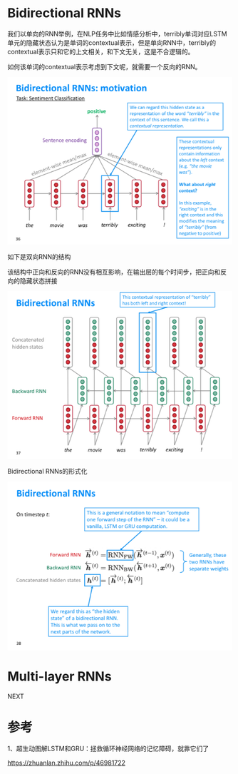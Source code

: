 # Bidirectional RNNs
我们以单向的RNN举例，在NLP任务中比如情感分析中，terribly单词对应LSTM单元的隐藏状态认为是单词的contextual表示，但是单向RNN中，terribly的contextual表示只和它的上文相关，和下文无关，这是不合逻辑的。

如何该单词的contextual表示考虑到下文呢，就需要一个反向的RNN。



![32698600-FCA4-4757-9116-001C3872C527](./images/32698600-FCA4-4757-9116-001C3872C527.png)





如下是双向RNN的结构

该结构中正向和反向的RNN没有相互影响，在输出层的每个时间步，把正向和反向的隐藏状态拼接

![D0EB82EB-A3E4-48BA-BEBC-0247C4A0FEFE](./images/D0EB82EB-A3E4-48BA-BEBC-0247C4A0FEFE.png)



Bidirectional RNNs的形式化

![D9645CF9-00EB-4A04-B623-82D70653FD4A](./images/D9645CF9-00EB-4A04-B623-82D70653FD4A.png)





# Multi-layer RNNs

NEXT




# 参考

1、超生动图解LSTM和GRU：拯救循环神经网络的记忆障碍，就靠它们了

https://zhuanlan.zhihu.com/p/46981722





